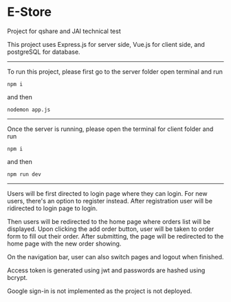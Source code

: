 # E-Store

Project for qshare and JAI technical test

This project uses Express.js for server side, Vue.js for client side, and postgreSQL for database.

---

To run this project, please first go to the server folder open terminal and run

```
npm i
```

and then

```
nodemon app.js
```

---

Once the server is running, please open the terminal for client folder and run

```
npm i
```

and then

```
npm run dev
```

---

Users will be first directed to login page where they can login.
For new users, there's an option to register instead.
After registration user will be ridirected to login page to login.

Then users will be redirected to the home page where orders list will be displayed.
Upon clicking the add order button, user will be taken to order form to fill out their order.
After submitting, the page will be redirected to the home page with the new order showing.

On the navigation bar, user can also switch pages and logout when finished.

Access token is generated using jwt and passwords are hashed using bcrypt.

Google sign-in is not implemented as the project is not deployed.
